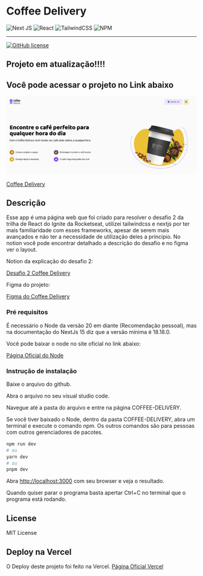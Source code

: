 # Coffee Delivery

![Next JS](https://img.shields.io/badge/Next-black?style=for-the-badge&logo=next.js&logoColor=white)
![React](https://img.shields.io/badge/react-%2320232a.svg?style=for-the-badge&logo=react&logoColor=%2361DAFB)
![TailwindCSS](https://img.shields.io/badge/tailwindcss-%2338B2AC.svg?style=for-the-badge&logo=tailwind-css&logoColor=white)
![NPM](https://img.shields.io/badge/NPM-%23CB3837.svg?style=for-the-badge&logo=npm&logoColor=white)

<hr>

[![GitHub license](https://img.shields.io/github/license/Naereen/StrapDown.js.svg)](https://github.com/Naereen/StrapDown.js/blob/master/LICENSE)

## Projeto em atualização!!!!

## Você pode acessar o projeto no Link abaixo

<img src="/app/assets/amostra.png" alt="imagem de um site com uma nav contendo uma logo: coffee delivery, uma div com o nome da Cidade Sobral,Ce e carrinho de compras ao lado, na parte da hero dividida em duas partes uma com textos: Encontre o café perfeito para qualquer hora do dia e dou outro lado a imagem de uma embalagem de café com grãos de café ao lado da embalagel e um fundo meio circular em volta do copo e dos grãos de café da cor amarela">

<a href="https://desafio02-coffee-delivery-taupe.vercel.app/" target="_blank">Coffee Delivery</a>

## Descrição

Esse app é uma página web que foi criado para resolver o desafio 2 da trilha de React do Ignite da Rocketseat,
utilizei tailwindcss e nextjs por ter mais familiaridade com esses frameworks, apesar de serem mais avançados e não ter a necessidade de utilização deles a principio. No notion você pode encontrar detalhado a descrição do desafio e no figma ver o layout.

Notion da explicação do desafio 2:

<a href="https://efficient-sloth-d85.notion.site/Desafio-02-Coffee-Delivery-30e42a21fdb44b09a85244fc2c3dbdf9" target="_blank">Desafio 2 Coffee Delivery</a>

Figma do projeto:

<a href="https://www.figma.com/design/z4nGdqbmvjgWcc7DvRq1xU/Coffee-Delivery-%E2%80%A2-Desafio-React-(Copy)?node-id=0-1&node-type=canvas&t=fUfmqbicZ3O2WZF8-0" target="_blank">Figma do Coffee Delivery</a>

### Pré requisitos

É necessário o Node da versão 20 em diante (Recomendação pessoal), mas na documentação do NextJs 15 diz que a versão mínima é 18.18.0.

Você pode baixar o node no site oficial no link abaixo:

<a href="https://nodejs.org/pt" target="_blank">Página Oficial do Node</a>

### Instrução de instalação

Baixe o arquivo do github.

Abra o arquivo no seu visual studio code.

Navegue até a pasta do arquivo e entre na página COFFEE-DELIVERY.

Se você tiver baixado o Node, dentro da pasta COFFEE-DELIVERY, abra um terminal e execute o comando npm. Os outros comandos são para pessoas com outros gerenciadores de pacotes.

```bash
npm run dev
# ou
yarn dev
# ou
pnpm dev
```

Abra [http://localhost:3000](http://localhost:3000) com seu browser e veja o resultado.

Quando quiser parar o programa basta apertar Ctrl+C no terminal que o programa está rodando.

## License

MIT License

## Deploy na Vercel

O Deploy deste projeto foi feito na Vercel.
<a href="https://vercel.com/" target="_blank">Página Oficial Vercel</a>
